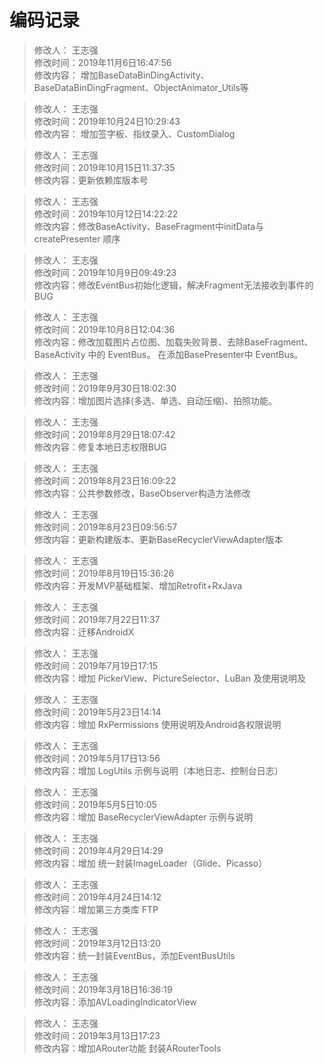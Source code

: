 # 编码记录


  >  修改人： 王志强 <br>
  >  修改时间：2019年11月6日16:47:56 <br>
  >  修改内容：	增加BaseDataBinDingActivity、BaseDataBinDingFragment、ObjectAnimator_Utils等 <br> 

  >  修改人： 王志强 <br>
  >  修改时间：2019年10月24日10:29:43 <br>
  >  修改内容：	增加签字板、指纹录入、CustomDialog <br> 


   >  修改人： 王志强 <br>
  >  修改时间：2019年10月15日11:37:35 <br>
  >  修改内容：更新依赖库版本号 <br> 

  >  修改人： 王志强 <br>
  >  修改时间：2019年10月12日14:22:22 <br>
  >  修改内容：修改BaseActivity、BaseFragment中initData与createPresenter 顺序 <br> 

  >  修改人： 王志强 <br>
  >  修改时间：2019年10月9日09:49:23 <br>
  >  修改内容：修改EventBus初始化逻辑，解决Fragment无法接收到事件的BUG <br> 

 
  >  修改人： 王志强 <br>
  >  修改时间：2019年10月8日12:04:36 <br>
  >  修改内容：修改加载图片占位图、加载失败背景、去除BaseFragment、BaseActivity 中的  EventBus。 在添加BasePresenter中 EventBus。 <br> 


  >  修改人： 王志强 <br>
  >  修改时间：2019年9月30日18:02:30 <br>
  >  修改内容：增加图片选择(多选、单选、自动压缩)、拍照功能。 <br> 


  >  修改人： 王志强 <br>
  >  修改时间：2019年8月29日18:07:42 <br>
  >  修改内容：修复本地日志权限BUG <br> 

  >  修改人： 王志强 <br>
  >  修改时间：2019年8月23日16:09:22 <br>
  >  修改内容：公共参数修改，BaseObserver构造方法修改 <br> 

  >  修改人： 王志强 <br>
  >  修改时间：2019年8月23日09:56:57 <br>
  >  修改内容：更新构建版本、更新BaseRecyclerViewAdapter版本 <br>  

  >  修改人： 王志强 <br>
  >  修改时间：2019年8月19日15:36:26 <br>
  >  修改内容：开发MVP基础框架、增加Retrofit+RxJava <br>  

  >  修改人： 王志强 <br>
  >  修改时间：2019年7月22日11:37 <br>
  >  修改内容：迁移AndroidX <br>

  >  修改人： 王志强 <br>
  >  修改时间：2019年7月19日17:15 <br>
  >  修改内容：增加 PickerView、PictureSelector、LuBan 及使用说明及 <br>

  >  修改人： 王志强 <br>
  >  修改时间：2019年5月23日14:14 <br>
  >  修改内容：增加 RxPermissions 使用说明及Android各权限说明 <br>

  >  修改人： 王志强 <br>
  >  修改时间：2019年5月17日13:56 <br>
  >  修改内容：增加 LogUtils 示例与说明（本地日志、控制台日志） <br>

  >  修改人： 王志强 <br>
  >  修改时间：2019年5月5日10:05 <br>
  >  修改内容：增加 BaseRecyclerViewAdapter 示例与说明 <br>

  >  修改人： 王志强 <br>
  >  修改时间：2019年4月29日14:29 <br>
  >  修改内容：增加 统一封装ImageLoader（Glide、Picasso） <br>
  
  >  修改人： 王志强 <br>
  >  修改时间：2019年4月24日14:12 <br>
  >  修改内容：增加第三方类库 FTP <br>

  >  修改人： 王志强 <br>
  >  修改时间：2019年3月12日13:20 <br>
  >  修改内容：统一封装EventBus，添加EventBusUtils <br>

  >  修改人： 王志强 <br>
  >  修改时间：2019年3月18日16:36:19 <br>
  >  修改内容：添加AVLoadingIndicatorView <br>

  >  修改人： 王志强 <br>
  >  修改时间：2019年3月13日17:23 <br>
  >  修改内容：增加ARouter功能 封装ARouterTools  <br>

 
 